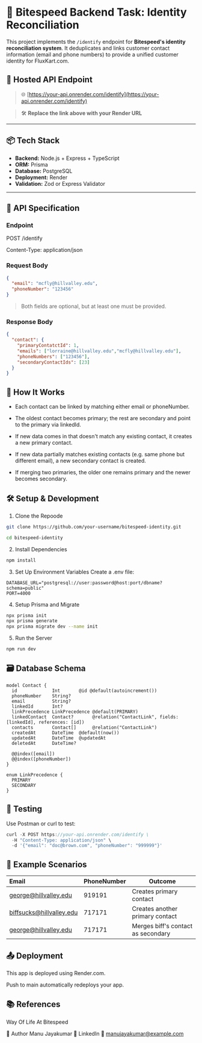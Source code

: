# 🧠 Bitespeed Backend Task: Identity Reconciliation

This project implements the `/identify` endpoint for **Bitespeed's identity reconciliation system**. It deduplicates and links customer contact information (email and phone numbers) to provide a unified customer identity for FluxKart.com.

## 🔗 Hosted API Endpoint

> 🌐 [https://your-api.onrender.com/identify](https://your-api.onrender.com/identify)

> 🛠️ **Replace the link above with your Render URL**

---

## 📦 Tech Stack

- **Backend:** Node.js + Express + TypeScript
- **ORM:** Prisma
- **Database:** PostgreSQL
- **Deployment:** Render
- **Validation:** Zod or Express Validator

---

## 📘 API Specification

### Endpoint

POST /identify 

Content-Type: application/json

### Request Body

```json
{
  "email": "mcfly@hillvalley.edu",
  "phoneNumber": "123456"
}
```

>Both fields are optional, but at least one must be provided.

### Response Body
```json
{
  "contact": {
    "primaryContatctId": 1,
    "emails": ["lorraine@hillvalley.edu","mcfly@hillvalley.edu"],
    "phoneNumbers": ["123456"],
    "secondaryContactIds": [23]
  }
}
```
## 🧠 How It Works

- Each contact can be linked by matching either email or phoneNumber.

- The oldest contact becomes primary; the rest are secondary and point to the primary via linkedId.

- If new data comes in that doesn't match any existing contact, it creates a new primary contact.

- If new data partially matches existing contacts (e.g. same phone but different email), a new secondary contact is created.

- If merging two primaries, the older one remains primary and the newer becomes secondary.

## 🛠️ Setup & Development

1. Clone the Repoode
```Bash
git clone https://github.com/your-username/bitespeed-identity.git

cd bitespeed-identity
```
2. Install Dependencies
```Bash
npm install
```
3. Set Up Environment Variables
Create a .env file:

```env
DATABASE_URL="postgresql://user:password@host:port/dbname?schema=public"
PORT=4000
```
4. Setup Prisma and Migrate
```bash
npx prisma init
npx prisma generate
npx prisma migrate dev --name init
```
5. Run the Server
```bash
npm run dev
```
## 🗃️ Database Schema
```prisma
model Contact {
  id             Int       @id @default(autoincrement())
  phoneNumber    String?   
  email          String?   
  linkedId       Int?      
  linkPrecedence LinkPrecedence @default(PRIMARY)
  linkedContact  Contact?       @relation("ContactLink", fields: [linkedId], references: [id])
  contacts       Contact[]      @relation("ContactLink")
  createdAt      DateTime  @default(now())
  updatedAt      DateTime  @updatedAt
  deletedAt      DateTime?

  @@index([email])
  @@index([phoneNumber])
}

enum LinkPrecedence {
  PRIMARY
  SECONDARY
}
```
## 🧪 Testing
Use Postman or curl to test:

```js
curl -X POST https://your-api.onrender.com/identify \
  -H "Content-Type: application/json" \
  -d '{"email": "doc@brown.com", "phoneNumber": "999999"}'
```
## 🧾 Example Scenarios

| Email |	PhoneNumber |	Outcome |
|:------|:------------|---------|
| george@hillvalley.edu	| 919191	| Creates primary contact |
| biffsucks@hillvalley.edu | 717171	| Creates another primary contact |
| george@hillvalley.edu	| 717171	| Merges biff's contact as secondary |

## 📤 Deployment
This app is deployed using Render.com.

Push to main automatically redeploys your app.

## 📚 References
Way Of Life At Bitespeed

🤝 Author
Manu Jayakumar
💼 LinkedIn
📧 manujayakumar@example.com

